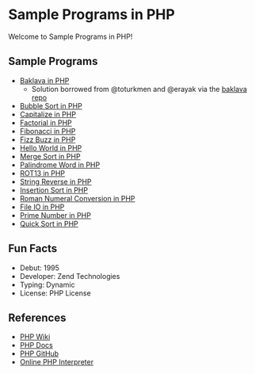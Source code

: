 # Sample Programs in PHP

Welcome to Sample Programs in PHP!

## Sample Programs

- [Baklava in PHP][8]
  - Solution borrowed from @toturkmen and @erayak via the [baklava repo][1]
- [Bubble Sort in PHP][12]
- [Capitalize in PHP][16]
- [Factorial in PHP][13]
- [Fibonacci in PHP][9]
- [Fizz Buzz in PHP][3]
- [Hello World in PHP][2]
- [Merge Sort in PHP][14]
- [Palindrome Word in PHP][11]
- [ROT13 in PHP][15]
- [String Reverse in PHP][10]
- [Insertion Sort in PHP][17]
- [Roman Numeral Conversion in PHP][18]
- [File IO in PHP][19]
- [Prime Number in PHP][20]
- [Quick Sort in PHP][20]

## Fun Facts

- Debut: 1995
- Developer: Zend Technologies
- Typing: Dynamic
- License: PHP License

## References

- [PHP Wiki][4]
- [PHP Docs][5]
- [PHP GitHub][6]
- [Online PHP Interpreter][7]

[1]: https://github.com/toturkmen/baklava
[2]: https://therenegadecoder.com/code/hello-world-in-php/
[3]: https://github.com/TheRenegadeCoder/sample-programs/issues/402
[4]: https://en.wikipedia.org/wiki/PHP
[5]: http://www.php.net/
[6]: https://github.com/php/php-src
[7]: http://www.runphponline.com/
[8]: https://github.com/TheRenegadeCoder/sample-programs/issues/431
[9]: https://github.com/TheRenegadeCoder/sample-programs/issues/941
[10]: https://github.com/TheRenegadeCoder/sample-programs/issues/1117
[11]: https://github.com/TheRenegadeCoder/sample-programs/issues/1121
[12]: https://github.com/TheRenegadeCoder/sample-programs/issues/1175
[13]: https://github.com/TheRenegadeCoder/sample-programs/issues/1520
[14]: https://www.w3resource.com/php-exercises/searching-and-sorting-algorithm/searching-and-sorting-algorithm-exercise-17.php
[15]: https://github.com/TheRenegadeCoder/sample-programs/issues/1530
[16]: https://github.com/TheRenegadeCoder/sample-programs/issues/1533
[17]: https://github.com/TheRenegadeCoder/sample-programs/issues/1524
[18]: https://github.com/TheRenegadeCoder/sample-programs/issues/1532
[19]: https://github.com/TheRenegadeCoder/sample-programs/issues/1528
[20]: https://github.com/TheRenegadeCoder/sample-programs/issues/1522
[21]: quick_sort.php